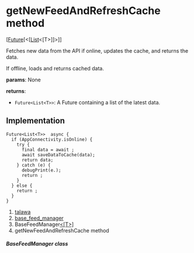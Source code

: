 
<div>

# getNewFeedAndRefreshCache method

</div>


[[Future](https://api.flutter.dev/flutter/dart-core/Future-class.html)[\<[[List](https://api.flutter.dev/flutter/dart-core/List-class.html)\<[T\>]]\>]]




Fetches new data from the API if online, updates the cache, and returns
the data.

If offline, loads and returns cached data.

**params**: None

**returns**:

-   `Future<List<T>>`: A Future containing a list of the latest data.



## Implementation

``` language-dart
Future<List<T>>  async {
  if (AppConnectivity.isOnline) {
    try {
      final data = await ;
      await saveDataToCache(data);
      return data;
    } catch (e) {
      debugPrint(e.);
      return ;
    }
  } else {
    return ;
  }
}
```







1.  [talawa](../../index.html)
2.  [base_feed_manager](../../services_caching_base_feed_manager/)
3.  BaseFeedManager[\<[T\>]](../../services_caching_base_feed_manager/BaseFeedManager-class.html)
4.  getNewFeedAndRefreshCache method

##### BaseFeedManager class







